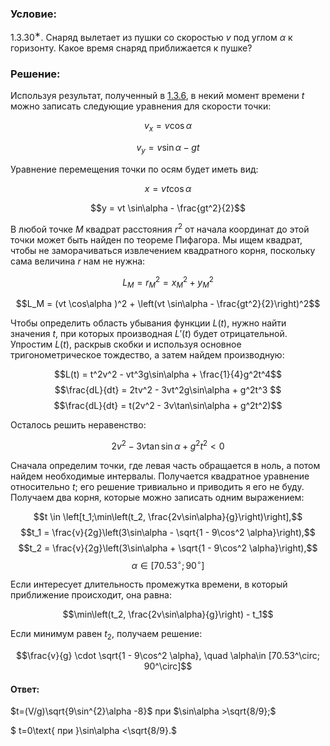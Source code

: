 ###  Условие: 

$1.3.30^∗.$ Снаряд вылетает из пушки со скоростью $v$ под углом $\alpha$ к горизонту. Какое время снаряд приближается к пушке? 

###  Решение: 

Используя результат, полученный в [1.3.6](../1.3.6), в некий момент времени $t$ можно записать следующие уравнения для скорости точки:

$$v_x = v \cos\alpha$$

$$v_y = v \sin\alpha - gt$$ 

Уравнение перемещения точки по осям будет иметь вид:

$$x = vt \cos\alpha$$

$$y = vt \sin\alpha - \frac{gt^2}{2}$$ 

В любой точке $M$ квадрат расстояния $r^2$ от начала координат до этой точки может быть найден по теореме Пифагора. Мы ищем квадрат, чтобы не заморачиваться извлечением квадратного корня, поскольку сама величина $r$ нам не нужна:

$$L_M = r_M^2 = x_M^2 + y_M^2 $$

$$L_M = (vt \cos\alpha )^2 + \left(vt \sin\alpha - \frac{gt^2}{2}\right)^2$$ 

Чтобы определить область убывания функции $L(t)$, нужно найти значения $t$, при которых производная $L'(t)$ будет отрицательной. Упростим $L(t)$, раскрыв скобки и используя основное тригонометрическое тождество, а затем найдем производную:

$$L(t) = t^2v^2 - vt^3g\sin\alpha + \frac{1}{4}g^2t^4$$ $$\frac{dL}{dt} = 2tv^2 - 3vt^2g\sin\alpha + g^2t^3 $$ $$\frac{dL}{dt} = t(2v^2 - 3v\tan\sin\alpha + g^2t^2)$$ 

Осталось решить неравенство:

$$2v^2 - 3v\tan\sin\alpha + g^2t^2 < 0$$ 

Сначала определим точки, где левая часть обращается в ноль, а потом найдем необходимые интервалы. Получается квадратное уравнение относительно $t$; его решение тривиально и приводить я его не буду. Получаем два корня, которые можно записать одним выражением:

$$t \in \left[t_1;\min\left(t_2, \frac{2v\sin\alpha}{g}\right)\right],$$ $$t_1 = \frac{v}{2g}\left(3\sin\alpha - \sqrt{1 - 9\cos^2 \alpha}\right),$$ $$t_2 = \frac{v}{2g}\left(3\sin\alpha + \sqrt{1 - 9\cos^2 \alpha}\right),$$ $$\alpha\in [70.53^\circ; 90^\circ]$$ 

Если интересует длительность промежутка времени, в который приближение происходит, она равна:

$$\min\left(t_2, \frac{2v\sin\alpha}{g}\right) - t_1$$ 

Если минимум равен $t_2$, получаем решение:

$$\frac{v}{g} \cdot \sqrt{1 - 9\cos^2 \alpha}, \quad \alpha\in [70.53^\circ; 90^\circ]$$ 

####  Ответ: 

$t=(V/g)\sqrt{9\sin^{2}\alpha -8}$ при $\sin\alpha >\sqrt{8/9};$

$ t=0\text{ при }\sin\alpha <\sqrt{8/9}.$

  

